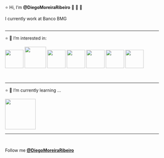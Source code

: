 :star:  Hi, I’m <b>@DiegoMoreiraRibeiro</b> 👋 👋 👋

  I currently work at Banco BMG
  <br>
  <br>

___________________________________________________________________________________________________________________________________________

:star: 👀 I’m interested in:

<a title='KOTLIN'><img height='60' src='https://upload.wikimedia.org/wikipedia/commons/thumb/d/d4/Kotlin_logo.svg/2560px-Kotlin_logo.svg.png' /></a>
<a title='NODEJS'><img height='70' src='https://iconape.com/wp-content/png_logo_vector/node-js-2.png' /></a>
<a title='Angular'><img  height='60' src='https://angular.io/assets/images/logos/angularjs/AngularJS-Shield.svg' /></a>
<a title='C#'><img  height='60' src='https://www.freeiconspng.com/uploads/c-logo-icon-18.png' /></a>
<a title='.Net Core'><img  height='60' src='https://upload.wikimedia.org/wikipedia/commons/thumb/e/ee/.NET_Core_Logo.svg/1200px-.NET_Core_Logo.svg.png' /></a>
<a title='React'><img  height='60' src='https://logos-download.com/wp-content/uploads/2016/09/React_logo_wordmark.png' /></a>
<a title='Docker'><img  height='60' src='https://www.docker.com/wp-content/uploads/2022/03/horizontal-logo-monochromatic-white.png' /></a>

<br>

____________________________________________________________________________________________________________________________________________

:star: 🌱 I’m currently learning ...



<a title='Docker'><img  height='100' src='https://miro.medium.com/max/739/1*oatlH9vOqibaFRZqlEA1Zw.png' /></a>

____________________________________________________________________________________________________________________________________________

<br>

Follow me
<a href="https://www.linkedin.com/in/diego-moreira-ribeiro-dev/" target='blank'> <b>@DiegoMoreiraRibeiro</b> </a>
